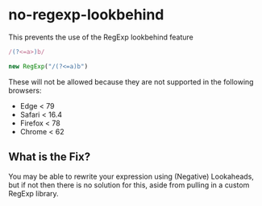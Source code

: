 # no-regexp-lookbehind

This prevents the use of the RegExp lookbehind feature

```js
/(?<=a>)b/

new RegExp("/(?<=a)b")
```

These will not be allowed because they are not supported in the following browsers:

 - Edge < 79
 - Safari < 16.4
 - Firefox < 78
 - Chrome < 62

## What is the Fix?

You may be able to rewrite your expression using (Negative) Lookaheads, but if not then there is no solution for this, aside from pulling in a custom RegExp library.
